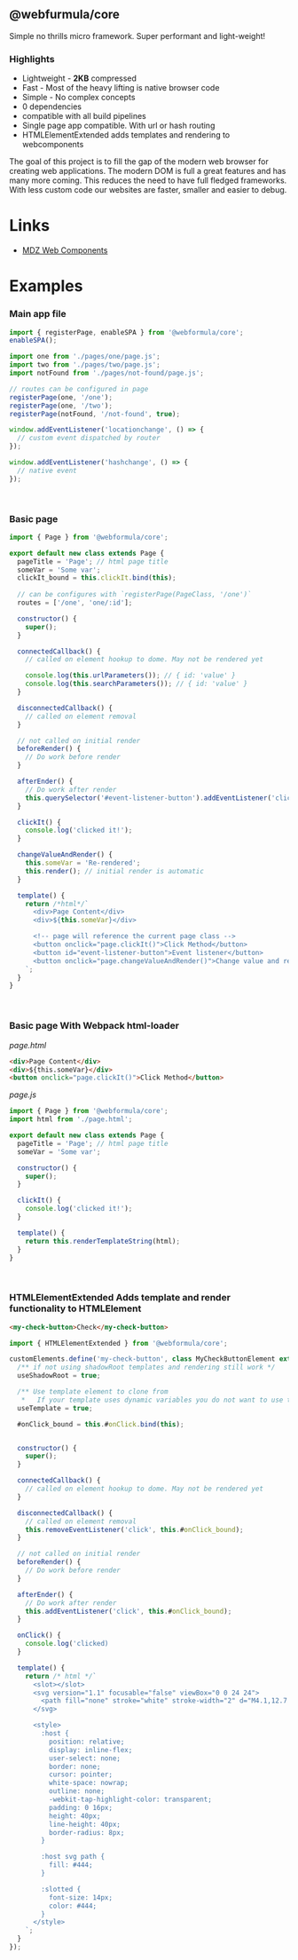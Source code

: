 ## @webfurmula/core
Simple no thrills micro framework. Super performant and light-weight!

### Highlights
- Lightweight - **2KB** compressed
- Fast - Most of the heavy lifting is native browser code
- Simple - No complex concepts
- 0 dependencies
- compatible with all build pipelines
- Single page app compatible. With url or hash routing
- HTMLElementExtended adds templates and rendering to webcomponents


The goal of this project is to fill the gap of the modern web browser for creating web applications. The modern DOM is full a great features and has many more coming. This reduces the need to have full fledged frameworks. With less custom code our websites are faster, smaller and easier to debug.


# Links
- [MDZ Web Components](https://developer.mozilla.org/en-US/docs/Web/Web_Components)



# Examples

### **Main app file**
```javascript
import { registerPage, enableSPA } from '@webformula/core';
enableSPA();

import one from './pages/one/page.js';
import two from './pages/two/page.js';
import notFound from './pages/not-found/page.js';

// routes can be configured in page
registerPage(one, '/one');
registerPage(one, '/two');
registerPage(notFound, '/not-found', true);

window.addEventListener('locationchange', () => {
  // custom event dispatched by router
});

window.addEventListener('hashchange', () => {
  // native event
});
```

<br/>

### **Basic page**
```javascript
import { Page } from '@webformula/core';

export default new class extends Page {
  pageTitle = 'Page'; // html page title
  someVar = 'Some var';
  clickIt_bound = this.clickIt.bind(this);
  
  // can be configures with `registerPage(PageClass, '/one')`
  routes = ['/one', 'one/:id'];

  constructor() {
    super();
  }

  connectedCallback() {
    // called on element hookup to dome. May not be rendered yet

    console.log(this.urlParameters()); // { id: 'value' }
    console.log(this.searchParameters()); // { id: 'value' }
  }

  disconnectedCallback() {
    // called on element removal
  }

  // not called on initial render
  beforeRender() {
    // Do work before render
  }

  afterEnder() {
    // Do work after render
    this.querySelector('#event-listener-button').addEventListener('click', this.clickIt_bound);
  }

  clickIt() {
    console.log('clicked it!');
  }

  changeValueAndRender() {
    this.someVar = 'Re-rendered';
    this.render(); // initial render is automatic
  }

  template() {
    return /*html*/`
      <div>Page Content</div>
      <div>${this.someVar}</div>

      <!-- page will reference the current page class -->
      <button onclick="page.clickIt()">Click Method</button>
      <button id="event-listener-button">Event listener</button>
      <button onclick="page.changeValueAndRender()">Change value and render</button>
    `;
  }
}
```

<br/>

### **Basic page With Webpack html-loader**

*page.html*
```html
<div>Page Content</div>
<div>${this.someVar}</div>
<button onclick="page.clickIt()">Click Method</button>
```
*page.js*
```javascript
import { Page } from '@webformula/core';
import html from './page.html';

export default new class extends Page {
  pageTitle = 'Page'; // html page title
  someVar = 'Some var';

  constructor() {
    super();
  }

  clickIt() {
    console.log('clicked it!');
  }

  template() {
    return this.renderTemplateString(html);
  }
}
```

<br/>

### **HTMLElementExtended** Adds template and render functionality to HTMLElement

```html
<my-check-button>Check</my-check-button>
```

```javascript
import { HTMLElementExtended } from '@webformula/core';

customElements.define('my-check-button', class MyCheckButtonElement extends HTMLElementExtended {
  /** if not using shadowRoot templates and rendering still work */
  useShadowRoot = true;

  /** Use template element to clone from
   *   If your template uses dynamic variables you do not want to use this */
  useTemplate = true;

  #onClick_bound = this.#onClick.bind(this);


  constructor() {
    super();
  }

  connectedCallback() {
    // called on element hookup to dome. May not be rendered yet
  }

  disconnectedCallback() {
    // called on element removal
    this.removeEventListener('click', this.#onClick_bound);
  }

  // not called on initial render
  beforeRender() {
    // Do work before render
  }

  afterEnder() {
    // Do work after render
    this.addEventListener('click', this.#onClick_bound);
  }

  onClick() {
    console.log('clicked)
  }

  template() {
    return /* html */`
      <slot></slot>
      <svg version="1.1" focusable="false" viewBox="0 0 24 24">
        <path fill="none" stroke="white" stroke-width="2" d="M4.1,12.7 9,17.6 20.3,6.3" ></path>
      </svg>

      <style>
        :host {
          position: relative;
          display: inline-flex;
          user-select: none;
          border: none;
          cursor: pointer;
          white-space: nowrap;
          outline: none;
          -webkit-tap-highlight-color: transparent;
          padding: 0 16px;
          height: 40px;
          line-height: 40px;
          border-radius: 8px;
        }

        :host svg path {
          fill: #444;
        }

        :slotted {
          font-size: 14px;
          color: #444;
        }
      </style>
    `;
  }
});

```
